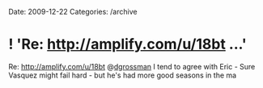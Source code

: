 Date: 2009-12-22
Categories: /archive

# ! 'Re: http://amplify.com/u/18bt ...'

Re: <a href="http://amplify.com/u/18bt" rel="nofollow">http://amplify.com/u/18bt</a> @<a href="http://twitter.com/dgrossman" class="aktt_username">dgrossman</a> I tend to agree with Eric - Sure Vasquez might fail hard - but he's had more good seasons in the ma
